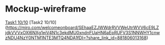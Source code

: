 # Mockup-wireframe
[Task1 10/10](https://miro.com/welcomeonboard/NzVzUjgwWUlRc0pMeEtva2pkeWFJbkVpNkthZU5TSkpwREJPbHhENHR0TUZzM0F5dXhDc3lSc2RsZWhjZHptdnwzNDU4NzY0NTM1NTE3MTQ4NDA1fDI=?share_link_id=39356113450)
[Task2 10/10] (https://miro.com/welcomeonboard/SEhaaEZJWWdrRVVWeUtrWVV6cE9LZjdkVVVxOXl6NXg1ejV4N1c3ekdMU0xndnFUaHN6aEpRUFV3S1NNWHY1cnwzNDU4NzY0NTM1NTE3MTQ4NDA1fDI=?share_link_id=881806013168)
